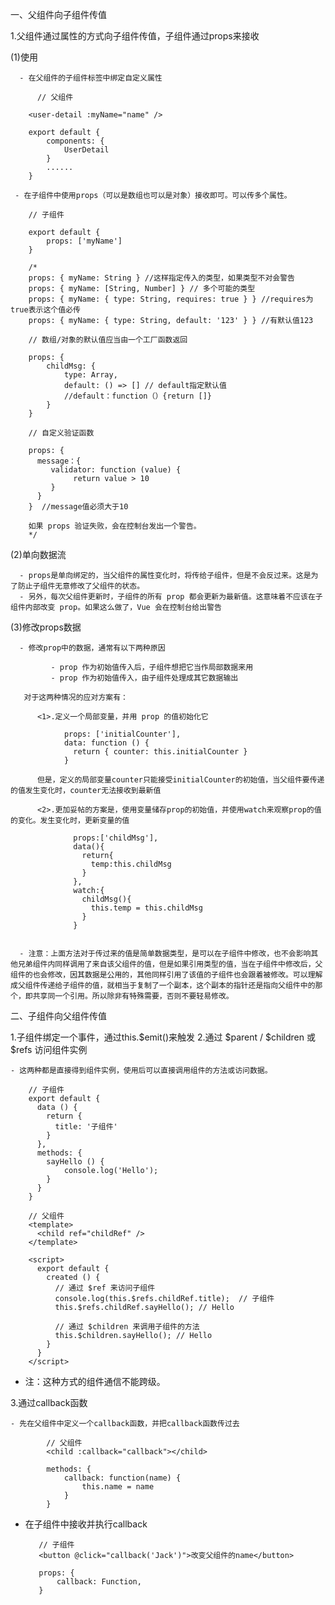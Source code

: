 一、父组件向子组件传值

  1.父组件通过属性的方式向子组件传值，子组件通过props来接收

   (1)使用

      - 在父组件的子组件标签中绑定自定义属性

          // 父组件

		<user-detail :myName="name" />
		    
		export default {
		    components: {
		        UserDetail
		    }
		    ......
		}

     - 在子组件中使用props（可以是数组也可以是对象）接收即可。可以传多个属性。

        // 子组件

		export default {
		    props: ['myName']
		}
		​
		/*
		props: { myName: String } //这样指定传入的类型，如果类型不对会警告
		props: { myName: [String, Number] } // 多个可能的类型
		props: { myName: { type: String, requires: true } } //requires为true表示这个值必传
        props: { myName: { type: String, default: '123' } } //有默认值123

        // 数组/对象的默认值应当由一个工厂函数返回

		props: { 
		    childMsg: { 
		        type: Array, 
		        default: () => [] // default指定默认值
                //default：function（）{return []}
		    }
		}  
 
        // 自定义验证函数

        props: {
	      message：{
             validator: function (value) {
	              return value > 10
	         }
          }
	    }  //message值必须大于10

		如果 props 验证失败，会在控制台发出一个警告。
		*/


   (2)单向数据流

      - props是单向绑定的，当父组件的属性变化时，将传给子组件，但是不会反过来。这是为了防止子组件无意修改了父组件的状态。
      - 另外，每次父组件更新时，子组件的所有 prop 都会更新为最新值。这意味着不应该在子组件内部改变 prop。如果这么做了，Vue 会在控制台给出警告

   (3)修改props数据

      - 修改prop中的数据，通常有以下两种原因

             - prop 作为初始值传入后，子组件想把它当作局部数据来用
             - prop 作为初始值传入，由子组件处理成其它数据输出
        
       对于这两种情况的应对方案有：

          <1>.定义一个局部变量，并用 prop 的值初始化它

                props: ['initialCounter'],
				data: function () {
				  return { counter: this.initialCounter }
				}

          但是，定义的局部变量counter只能接受initialCounter的初始值，当父组件要传递的值发生变化时，counter无法接收到最新值

          <2>.更加妥帖的方案是，使用变量储存prop的初始值，并使用watch来观察prop的值的变化。发生变化时，更新变量的值

                  props:['childMsg'],
				  data(){
				    return{
				      temp:this.childMsg
				    }
				  },
				  watch:{
				    childMsg(){
				      this.temp = this.childMsg
				    }
				  }


      - 注意：上面方法对于传过来的值是简单数据类型，是可以在子组件中修改，也不会影响其他兄弟组件内同样调用了来自该父组件的值，但是如果引用类型的值，当在子组件中修改后，父组件的也会修改，因其数据是公用的，其他同样引用了该值的子组件也会跟着被修改。可以理解成父组件传递给子组件的值，就相当于复制了一个副本，这个副本的指针还是指向父组件中的那个，即共享同一个引用。所以除非有特殊需要，否则不要轻易修改。

二、子组件向父组件传值

 1.子组件绑定一个事件，通过this.$emit()来触发
 2.通过 $parent / $children 或 $refs 访问组件实例

    - 这两种都是直接得到组件实例，使用后可以直接调用组件的方法或访问数据。

		// 子组件
		export default {
		  data () {
		    return {
		      title: '子组件'
		    }
		  },
		  methods: {
		    sayHello () {
		        console.log('Hello');
		    }
		  }
		}

		// 父组件
		<template>
		  <child ref="childRef" />
		</template>
		​
		<script>
		  export default {
		    created () {
		      // 通过 $ref 来访问子组件
		      console.log(this.$refs.childRef.title);  // 子组件
		      this.$refs.childRef.sayHello(); // Hello
		      
		      // 通过 $children 来调用子组件的方法
		      this.$children.sayHello(); // Hello 
		    }
		  }
		</script>


  - 注：这种方式的组件通信不能跨级。
  
 3.通过callback函数

    - 先在父组件中定义一个callback函数，并把callback函数传过去

            // 父组件
			<child :callback="callback"></child>
			​
			methods: {
			    callback: function(name) {
			        this.name = name
			    }
			}

   - 在子组件中接收并执行callback

            // 子组件
			<button @click="callback('Jack')">改变父组件的name</button>
			​
			props: {
			    callback: Function,
			}

  